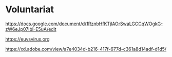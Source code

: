 # Voluntariat

https://docs.google.com/document/d/1RznbHfKTjlAOrSwaLGCCqWOgkG-zW6eJp07IbI-E5uA/edit


https://euvsvirus.org


https://xd.adobe.com/view/a7e4034d-b216-417f-677d-c361a8d14adf-d1d5/
